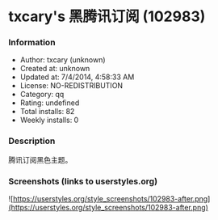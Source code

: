 # txcary's 黑腾讯订阅 (102983)

### Information
- Author: txcary (unknown)
- Created at: unknown
- Updated at: 7/4/2014, 4:58:33 AM
- License: NO-REDISTRIBUTION
- Category: qq
- Rating: undefined
- Total installs: 82
- Weekly installs: 0


### Description
腾讯订阅黑色主题。


### Screenshots (links to userstyles.org)
![https://userstyles.org/style_screenshots/102983-after.png](https://userstyles.org/style_screenshots/102983-after.png)


